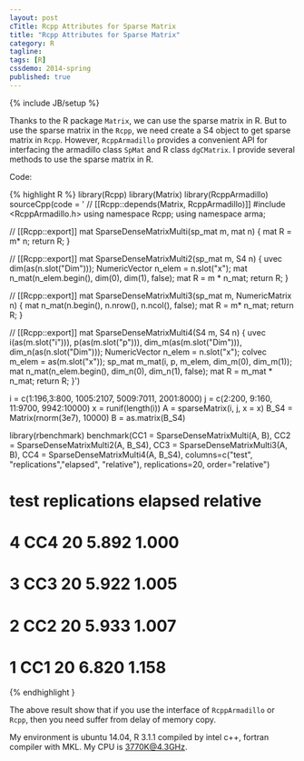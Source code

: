 ```yaml
---
layout: post
cTitle: Rcpp Attributes for Sparse Matrix
title: "Rcpp Attributes for Sparse Matrix"
category: R
tagline:
tags: [R]
cssdemo: 2014-spring
published: true
---
```

{% include JB/setup %}

Thanks to the R package `Matrix`, we can use the sparse matrix in R. But to use the sparse matrix in the `Rcpp`, we need create a S4 object to get sparse matrix in `Rcpp`. However, `RcppArmadillo` provides a convenient API for interfacing the armadillo class `SpMat` and R class `dgCMatrix`. I provide several methods to use the sparse matrix in R.

<!-- more -->

Code:

{% highlight R %}
library(Rcpp)
library(Matrix)
library(RcppArmadillo)
sourceCpp(code = '
// [[Rcpp::depends(Matrix, RcppArmadillo)]]
#include <RcppArmadillo.h>
using namespace Rcpp;
using namespace arma;

// [[Rcpp::export]]
mat SparseDenseMatrixMulti(sp_mat m, mat n) {
    mat R = m* n;
  return R;
}

// [[Rcpp::export]]
mat SparseDenseMatrixMulti2(sp_mat m, S4 n) {
  uvec dim(as<uvec>(n.slot("Dim")));
  NumericVector n_elem = n.slot("x");
  mat n_mat(n_elem.begin(), dim(0), dim(1), false);
    mat R = m * n_mat;
  return R;
}

// [[Rcpp::export]]
mat SparseDenseMatrixMulti3(sp_mat m, NumericMatrix n) {
    mat n_mat(n.begin(), n.nrow(), n.ncol(), false);
    mat R = m* n_mat;
  return R;
}

// [[Rcpp::export]]
mat SparseDenseMatrixMulti4(S4 m, S4 n) {
  uvec i(as<uvec>(m.slot("i"))),
       p(as<uvec>(m.slot("p"))),
     dim_m(as<uvec>(m.slot("Dim"))),
       dim_n(as<uvec>(n.slot("Dim")));
  NumericVector n_elem = n.slot("x");
  colvec m_elem = as<colvec>(m.slot("x"));
  sp_mat m_mat(i, p, m_elem, dim_m(0), dim_m(1));
  mat n_mat(n_elem.begin(), dim_n(0), dim_n(1), false);
    mat R = m_mat * n_mat;
  return R;
}')

i = c(1:196,3:800, 1005:2107, 5009:7011, 2001:8000)
j = c(2:200, 9:160, 11:9700, 9942:10000)
x = runif(length(i))
A = sparseMatrix(i, j, x = x)
B_S4 = Matrix(rnorm(3e7), 10000)
B = as.matrix(B_S4)

library(rbenchmark)
benchmark(CC1 = SparseDenseMatrixMulti(A, B),
        CC2 = SparseDenseMatrixMulti2(A, B_S4),
        CC3 = SparseDenseMatrixMulti3(A, B),
        CC4 = SparseDenseMatrixMulti4(A, B_S4),
        columns=c("test", "replications","elapsed", "relative"),
        replications=20, order="relative")
#   test replications elapsed relative
# 4  CC4           20   5.892    1.000
# 3  CC3           20   5.922    1.005
# 2  CC2           20   5.933    1.007
# 1  CC1           20   6.820    1.158
{% endhighlight }

The above result show that if you use the interface of `RcppArmadillo` or `Rcpp`, then you need suffer from delay of memory copy.

My environment is ubuntu 14.04, R 3.1.1 compiled by intel c++, fortran compiler with MKL. My CPU is 3770K@4.3GHz.

